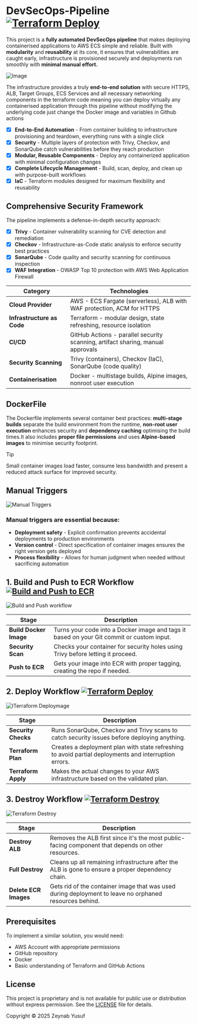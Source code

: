 # DevSecOps-Pipeline [![Terraform Deploy](https://github.com/zyusuf88/threat-composer/actions/workflows/terrafrom-deploy.yml/badge.svg)](https://github.com/zyusuf88/threat-composer/actions/workflows/terrafrom-deploy.yml)

This project is a **fully automated DevSecOps pipeline** that makes deploying containerised applications to AWS ECS simple and reliable. Built with **modularity** and **reusability** at its core, it ensures that vulnerabilities are caught early, infrastructure is provisioned securely and deployments run smoothly with **minimal manual effort.**

![Image](https://github.com/user-attachments/assets/b0f49fa4-a010-47df-935b-669d1cbc23e5)


 The infrastructure provides a truly **end-to-end solution** with secure HTTPS, ALB, Target Groups, ECS Services and all necessary networking components in the terraform code meaning you can deploy virtually any containerised application through this pipeline without modifying the underlying code just change the Docker image and variables in Github actions

- [x] **End-to-End Automation** - From container building to infrastructure provisioning and teardown, everything runs with a single click
- [x] **Security** - Multiple layers of protection with Trivy, Checkov, and SonarQube catch vulnerabilities before they reach production
- [x] **Modular, Reusable Components** - Deploy any containerized application with minimal configuration changes
- [x] **Complete Lifecycle Management** - Build, scan, deploy, and clean up with purpose-built workflows
- [x] **IaC** - Terraform modules designed for maximum flexibility and reusability

## Comprehensive Security Framework
The pipeline implements a defense-in-depth security approach:

- [x] **Trivy** - Container vulnerability scanning for CVE detection and remediation
- [x] **Checkov** - Infrastructure-as-Code static analysis to enforce security best practices
- [x] **SonarQube** - Code quality and security scanning for continuous inspection
- [x] **WAF Integration** - OWASP Top 10 protection with AWS Web Application Firewall

| Category | Technologies |
|----------|-------------|
| **Cloud Provider** | AWS - ECS Fargate (serverless), ALB with WAF protection, ACM for HTTPS |
| **Infrastructure as Code** | Terraform - modular design, state refreshing, resource isolation |
| **CI/CD** | GitHub Actions - parallel security scanning, artifact sharing, manual approvals |
| **Security Scanning** | Trivy (containers), Checkov (IaC), SonarQube (code quality)  |
| **Containerisation** | Docker - multistage builds, Alpine images, nonroot user execution |


## DockerFile 

The Dockerfile implements several container best practices: **multi-stage builds** separate the build environment from the runtime, **non-root user execution** enhances security and **dependency caching** optimising the build times.It also includes **proper file permissions** and uses **Alpine-based images** to minimise security footprint.

> [!TIP]
> Small container images load faster, consume less bandwidth and present a reduced attack surface for improved security.

## Manual Triggers
![Manual Triggers ](https://github.com/user-attachments/assets/e5c99585-a0b2-4249-bc0d-a991b58ef842)

### Manual triggers are essential because:

- **Deployment safety** - Explicit confirmation prevents accidental deployments to production environments
- **Version control** - Direct specification of container images ensures the right version gets deployed
- **Process flexibility** - Allows for human judgment when needed without sacrificing automation


## 1. Build and Push to ECR Workflow [![Build and Push to ECR](https://github.com/zyusuf88/threat-composer/actions/workflows/build-and-push-to-ecr.yml/badge.svg)](https://github.com/zyusuf88/threat-composer/actions/workflows/build-and-push-to-ecr.yml) 
![Build and Push workflow](https://github.com/user-attachments/assets/9dbd92a3-a866-4408-865b-298f4bc4c950)

| Stage | Description |
|-------|-------------|
| **Build Docker Image** | Turns your code into a Docker image and tags it based on your Git commit or custom input. |
| **Security Scan** | Checks your container for security holes using Trivy before letting it proceed. |
| **Push to ECR** | Gets your image into ECR with proper tagging, creating the repo if needed. |


## 2. Deploy Workflow [![Terraform Deploy](https://github.com/zyusuf88/threat-composer/actions/workflows/terrafrom-deploy.yml/badge.svg)](https://github.com/zyusuf88/threat-composer/actions/workflows/terrafrom-deploy.yml)
![ITerraform Deploymage](https://github.com/user-attachments/assets/5add6df7-386e-493d-845a-16ba7dc116e1)

| Stage | Description |
|-------|-------------|
| **Security Checks** | Runs SonarQube, Checkov and Trivy scans to catch security issues before deploying anything. |
| **Terraform Plan** | Creates a deployment plan with state refreshing to avoid partial deployments and interruption errors. |
| **Terraform Apply** | Makes the actual changes to your AWS infrastructure based on the validated plan. |



## 3. Destroy Workflow [![Terraform Destroy](https://github.com/zyusuf88/threat-composer/actions/workflows/terraform-destroy.yml/badge.svg)](https://github.com/zyusuf88/threat-composer/actions/workflows/terraform-destroy.yml)

![Terraform Destroy](https://github.com/user-attachments/assets/d19a8cc1-fb9e-4c0c-9341-d10e4709620c)

| Stage | Description |
|-------|-------------|
| **Destroy ALB** | Removes the ALB first since it's the most public-facing component that depends on other resources. |
| **Full Destroy** | Cleans up all remaining infrastructure after the ALB is gone to ensure a proper dependency chain. |
| **Delete ECR Images** | Gets rid of the container image that was used during deployment to leave no orphaned resources behind. |

## Prerequisites

To implement a similar solution, you would need:

- AWS Account with appropriate permissions
- GitHub repository
- Docker
- Basic understanding of Terraform and GitHub Actions


## License

This project is proprietary and is not available for public use or distribution without express permission. See the [LICENSE](./Licence) file for details.

Copyright © 2025 Zeynab Yusuf

